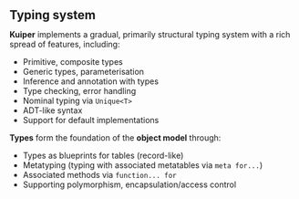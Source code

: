 <h2 style="margin:0; line-height:1.1;">Typing system</h2>

**Kuiper** implements a gradual, primarily structural typing system with a rich spread of features, including:

- Primitive, composite types
- Generic types, parameterisation
- Inference and annotation with types
- Type checking, error handling
- Nominal typing via `Unique<T>`
- ADT-like syntax
- Support for default implementations

**Types** form the foundation of the **object model** through:

- Types as blueprints for tables (record-like)
- Metatyping (typing with associated metatables via `meta for...`)
- Associated methods via `function... for`
- Supporting polymorphism, encapsulation/access control
